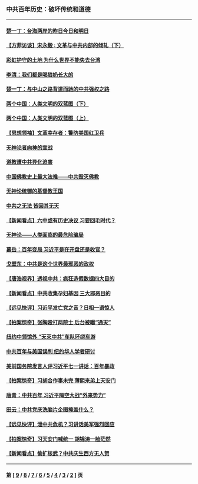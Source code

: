 ### 中共百年历史：破坏传统和道德
---
#### [楚一丁：台海两岸的昨日今日和明日](../../pages/nf1176114/n13531468.md?01310430) 
#### [【方菲访谈】宋永毅 : 文革与中共内部的倾轧（下）](../../pages/nf1176114/n13486836.md?01310430) 
#### [彩虹护守的土地 为什么世界不能失去台湾](../../pages/nf1176114/n13476849.md?01310430) 
#### [李清：我们都是喝狼奶长大的](../../pages/nf1176114/n13471478.md?01310430) 
#### [楚一丁：与中山之路背道而驰的中共强权之路](../../pages/nf1176114/n13437270.md?01310430) 
#### [两个中国：人类文明的双蓝图（下）](../../pages/nf1176114/n13423132.md?01310430) 
#### [两个中国：人类文明的双蓝图（上）](../../pages/nf1176114/n13422687.md?01310430) 
#### [【思想领袖】文革幸存者：警防美国红卫兵](../../pages/nf1176114/n13339289.md?01310430) 
#### [无神论者向神的宣战](../../pages/nf1176114/n13281535.md?01310430) 
#### [道教遭中共异化迫害](../../pages/nf1176114/n13281463.md?01310430) 
#### [中国佛教史上最大法难——中共毁灭佛教](../../pages/nf1176114/n13281397.md?01310430) 
#### [无神论统御的基督教王国](../../pages/nf1176114/n13281280.md?01310430) 
#### [中共之无法 皆因其无天](../../pages/nf1176114/n13281088.md?01310430) 
#### [【新闻看点】六中或有历史决议 习要回毛时代？](../../pages/nf1176114/n13222895.md?01310430) 
#### [无神论——人类面临的最危险骗局](../../pages/nf1176114/n13196137.md?01310430) 
#### [慕岳：百年变局 习近平是在开盘还是收官？](../../pages/nf1176114/n13206516.md?01310430) 
#### [戈壁东：中共是这个世界最邪恶的政权](../../pages/nf1176114/n13085641.md?01310430) 
#### [【唐浩视界】透视中共：疯狂造假数据四大目的](../../pages/nf1176114/n13080590.md?01310430) 
#### [【新闻看点】中共收集孕妇基因 三大邪恶目的](../../pages/nf1176114/n13077182.md?01310430) 
#### [【远见快评】习近平发亡党之音？日相一语惊人](../../pages/nf1176114/n13074809.md?01310430) 
#### [【拍案惊奇】张陶殴打两院士 后台被曝“通天”](../../pages/nf1176114/n13070496.md?01310430) 
#### [纽约中领馆外 “天灭中共”车队环绕车游](../../pages/nf1176114/n13070693.md?01310430) 
#### [中共百年与美国误判 纽约华人学者研讨](../../pages/nf1176114/n13067969.md?01310430) 
#### [美前国务院发言人评习近平七一讲话：百年暴政](../../pages/nf1176114/n13066986.md?01310430) 
#### [【拍案惊奇】习胡合作事未完 薄熙来弟上天安门](../../pages/nf1176114/n13065867.md?01310430) 
#### [唐青：中共百年 习近平隔空大战“外来势力”](../../pages/nf1176114/n13065976.md?01310430) 
#### [田云：中共党庆洗脑片企图掩盖什么？](../../pages/nf1176114/n13064395.md?01310430) 
#### [【远见快评】泄中共危机？习讲话美军强烈回应](../../pages/nf1176114/n13064269.md?01310430) 
#### [【拍案惊奇】习天安门喊统一 胡锦涛一脸茫然](../../pages/nf1176114/n13063233.md?01310430) 
#### [【新闻看点】偷扩核武？中共庆生西方无人贺](../../pages/nf1176114/n13061263.md?01310430) 

---
#### 第 [ [9](./9.md?01310430) / [8](./8.md?01310430) / [7](./7.md?01310430) / [6](./6.md?01310430) / [5](./5.md?01310430) / [4](./4.md?01310430) / [3](./3.md?01310430) / [2](./2.md?01310430) ] 页
